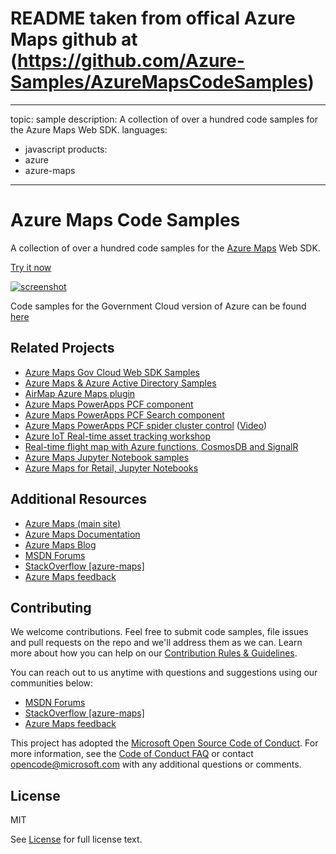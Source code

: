 # README taken from offical Azure Maps github at (https://github.com/Azure-Samples/AzureMapsCodeSamples)

---
topic: sample
description: A collection of over a hundred code samples for the Azure Maps Web SDK.
languages:
- javascript
products:
- azure
- azure-maps
---

# Azure Maps Code Samples

A collection of over a hundred code samples for the [Azure Maps](https://azure.com/maps) Web SDK.

[Try it now](https://azuremapscodesamples.azurewebsites.net/)

[![screenshot](Images/screenshot.png)](https://azuremapscodesamples.azurewebsites.net/)

Code samples for the Government Cloud version of Azure can be found [here](https://github.com/Azure-Samples/AzureMapsGovCloudCodeSamples)

## Related Projects

* [Azure Maps Gov Cloud Web SDK Samples](https://github.com/Azure-Samples/AzureMapsGovCloudCodeSamples)
* [Azure Maps & Azure Active Directory Samples](https://github.com/Azure-Samples/Azure-Maps-AzureAD-Samples)
* [AirMap Azure Maps plugin](https://github.com/airmap/js-azure-maps-plugin)
* [Azure Maps PowerApps PCF component](https://github.com/jenschristianschroder/pcfAzureMaps)
* [Azure Maps PowerApps PCF Search component](https://github.com/mkcgphy/Azure-Maps-Get-Search-Address-TypeAhead)
* [Azure Maps PowerApps PCF spider cluster control](https://github.com/alano444/PCFAzureMapCluststerSpider) ([Video](https://www.youtube.com/watch?v=9ehWIk2l4Tc&feature=youtu.be))
* [Azure IoT Real-time asset tracking workshop](https://aka.ms/iot-workshop/asset-tracking) 
* [Real-time flight map with Azure functions, CosmosDB and SignalR](https://github.com/davetheunissen/Global-Azure-Bootcamp-2019-Workshop)
* [Azure Maps Jupyter Notebook samples](https://github.com/Azure-Samples/Azure-Maps-Jupyter-Notebook)
* [Azure Maps for Retail, Jupyter Notebooks](https://github.com/5h15h/Azure-Maps-Jupyter-Notebooks)

## Additional Resources

* [Azure Maps (main site)](https://azure.com/maps)
* [Azure Maps Documentation](https://docs.microsoft.com/azure/azure-maps/index)
* [Azure Maps Blog](https://azure.microsoft.com/blog/topics/azure-maps/)
* [MSDN Forums](https://social.msdn.microsoft.com/Forums/en-US/home?forum=azurelbs)
* [StackOverflow [azure-maps]](https://stackoverflow.com/questions/tagged/azure-maps)
* [Azure Maps feedback](https://feedback.azure.com/forums/909172-azure-maps)

## Contributing

We welcome contributions. Feel free to submit code samples, file issues and pull requests on the repo and we'll address them as we can. 
Learn more about how you can help on our [Contribution Rules & Guidelines](CONTRIBUTING.md). 

You can reach out to us anytime with questions and suggestions using our communities below:
* [MSDN Forums](https://social.msdn.microsoft.com/Forums/en-US/home?forum=azurelbs)
* [StackOverflow [azure-maps]](https://stackoverflow.com/questions/tagged/azure-maps)
* [Azure Maps feedback](https://feedback.azure.com/forums/909172-azure-maps)

This project has adopted the [Microsoft Open Source Code of Conduct](https://opensource.microsoft.com/codeofconduct/). 
For more information, see the [Code of Conduct FAQ](https://opensource.microsoft.com/codeofconduct/faq/) or 
contact [opencode@microsoft.com](mailto:opencode@microsoft.com) with any additional questions or comments.

## License

MIT
 
See [License](LICENSE.md) for full license text.
